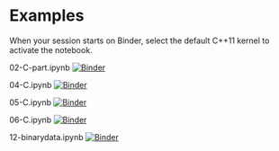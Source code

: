 # Examples

When your session starts on Binder, select the default C++11 kernel to activate the notebook. 

02-C-part.ipynb [![Binder](http://mybinder.org/badge_logo.svg)](http://mybinder.org/v2/gh/UVaPhys2660/Examples/main?filepath=02-C.ipynb)

04-C.ipynb [![Binder](http://mybinder.org/badge_logo.svg)](http://mybinder.org/v2/gh/UVaPhys2660/Examples/main?filepath=04-C.ipynb)

05-C.ipynb [![Binder](http://mybinder.org/badge_logo.svg)](http://mybinder.org/v2/gh/UVaPhys2660/Examples/main?filepath=05-C.ipynb)

06-C.ipynb [![Binder](http://mybinder.org/badge_logo.svg)](http://mybinder.org/v2/gh/UVaPhys2660/Examples/main?filepath=06-C.ipynb)

12-binarydata.ipynb [![Binder](http://mybinder.org/badge_logo.svg)](http://mybinder.org/v2/gh/UVaPhys2660/Examples/main?filepath=12-binarydata.ipynb)
